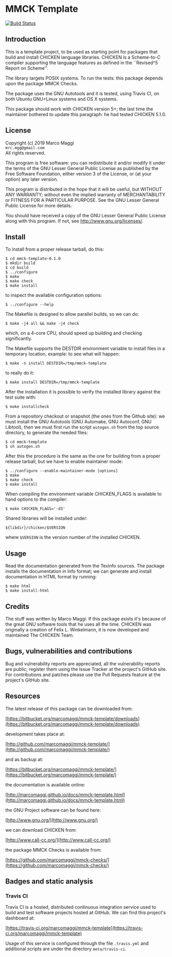 # MMCK Template

[![Build Status](https://travis-ci.org/marcomaggi/mmck-template.svg?branch=master)](https://travis-ci.org/marcomaggi/mmck-template)

## Introduction

This is  a template project, to  be used as starting  point for packages
that  build  and  install  CHICKEN language  libraries.   CHICKEN  is  a
Scheme-to-C compiler supporting the language  features as defined in the
``Revised^5 Report on Scheme''.

The  library targets  POSIX systems.   To  run the  tests: this  package
depends upon the package MMCK Checks.

The package uses the GNU Autotools and it is tested, using Travis CI, on
both Ubuntu GNU+Linux  systems and OS X systems.

This package  should work  with CHICKEN  version 5+;  the last  time the
maintainer  bothered to  update this  paragraph: he  had tested  CHICKEN
5.1.0.

## License

Copyright (c) 2019 Marco Maggi<br/>
`mrc.mgg@gmail.com`<br/>
All rights reserved.

This program is free software: you  can redistribute it and/or modify it
under the terms of the GNU Lesser General Public License as published by
the Free  Software Foundation, either version  3 of the License,  or (at
your option) any later version.

This program  is distributed  in the  hope that it  will be  useful, but
WITHOUT   ANY   WARRANTY;  without   even   the   implied  warranty   of
MERCHANTABILITY or FITNESS FOR A PARTICULAR PURPOSE.  See the GNU Lesser
General Public License for more details.

You should have received a copy of the GNU Lesser General Public License
along with this program.  If not, see <http://www.gnu.org/licenses/>.

## Install

To install from a proper release tarball, do this:

```
$ cd mmck-template-0.1.0
$ mkdir build
$ cd build
$ ../configure
$ make
$ make check
$ make install
```

to inspect the available configuration options:

```
$ ../configure --help
```

The Makefile is designed to allow parallel builds, so we can do:

```
$ make -j4 all && make -j4 check
```

which,  on  a  4-core  CPU,   should  speed  up  building  and  checking
significantly.

The Makefile supports the DESTDIR  environment variable to install files
in a temporary location, example: to see what will happen:

```
$ make -n install DESTDIR=/tmp/mmck-template
```

to really do it:

```
$ make install DESTDIR=/tmp/mmck-template
```

After the  installation it is  possible to verify the  installed library
against the test suite with:

```
$ make installcheck
```

From a repository checkout or snapshot  (the ones from the Github site):
we  must install  the GNU  Autotools  (GNU Automake,  GNU Autoconf,  GNU
Libtool), then  we must first run  the script `autogen.sh` from  the top
source directory, to generate the needed files:

```
$ cd mmck-template
$ sh autogen.sh

```

After this  the procedure  is the same  as the one  for building  from a
proper release tarball, but we have to enable maintainer mode:

```
$ ../configure --enable-maintainer-mode [options]
$ make
$ make check
$ make install
```

When compiling  the environment  variable CHICKEN_FLAGS is  available to
hand options to the compiler:

```
$ make CHICKEN_FLAGS='-d3'
```

Shared libraries will be installed under:

```
${libdir}/chicken/$VERSION
```

where `$VERSION` is the version number of the installed CHICKEN.

## Usage

Read the documentation generated from  the Texinfo sources.  The package
installs the documentation  in Info format; we can  generate and install
documentation in HTML format by running:

```
$ make html
$ make install-html
```

## Credits

The  stuff was  written by  Marco Maggi.   If this  package exists  it's
because  of the  great GNU  software tools  that he  uses all  the time.
CHICKEN was  originally a creation  of Felix  L.  Winkelmann, it  is now
developed and maintained The CHICKEN Team.

## Bugs, vulnerabilities and contributions

Bug  and vulnerability  reports are  appreciated, all  the vulnerability
reports  are  public; register  them  using  the  Issue Tracker  at  the
project's GitHub  site.  For  contributions and  patches please  use the
Pull Requests feature at the project's GitHub site.

## Resources

The latest release of this package can be downloaded from:

[https://bitbucket.org/marcomaggi/mmck-template/downloads](https://bitbucket.org/marcomaggi/mmck-template/downloads)

development takes place at:

[http://github.com/marcomaggi/mmck-template/](http://github.com/marcomaggi/mmck-template/)

and as backup at:

[https://bitbucket.org/marcomaggi/mmck-template/](https://bitbucket.org/marcomaggi/mmck-template/)

the documentation is available online:

[http://marcomaggi.github.io/docs/mmck-template.html](http://marcomaggi.github.io/docs/mmck-template.html)

the GNU Project software can be found here:

[http://www.gnu.org/](http://www.gnu.org/)

we can download CHICKEN from:

[http://www.call-cc.org/](http://www.call-cc.org/)

the package MMCK Checks is available from:

[https://github.com/marcomaggi/mmck-checks/](https://github.com/marcomaggi/mmck-checks/)

## Badges and static analysis

### Travis CI

Travis CI is  a hosted, distributed continuous  integration service used
to build and test software projects  hosted at GitHub.  We can find this
project's dashboard at:

[https://travis-ci.org/marcomaggi/mmck-template](https://travis-ci.org/marcomaggi/mmck-template)

Usage of this  service is configured through the  file `.travis.yml` and
additional scripts are under the directory `meta/travis-ci`.

